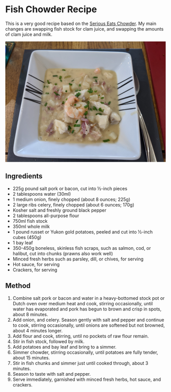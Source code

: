 # Fish Chowder Recipe # 

This is a very good recipe based on the [Serious Eats Chowder](https://www.seriouseats.com/easy-creamy-one-pot-weeknight-salmon-chowder-recipe). My main changes are swapping fish stock for clam juice, and swapping the amounts of clam juice and milk.

![Fish Chowder](/public/images/Fish-Chowder.jpg)

## Ingredients ## 

- 225g pound salt pork or bacon, cut into ½-inch pieces
- 2 tablespoons water (30ml)
- 1 medium onion, finely chopped (about 8 ounces; 225g)
- 2 large ribs celery, finely chopped (about 6 ounces; 170g)
- Kosher salt and freshly ground black pepper
- 2 tablespoons all-purpose flour
- 750ml fish stock
- 350ml whole milk
- 1 pound russet or Yukon gold potatoes, peeled and cut into ½-inch cubes (450g)
- 1 bay leaf
- 350-450g boneless, skinless fish scraps, such as salmon, cod, or halibut, cut into chunks (prawns also work well)
- Minced fresh herbs such as parsley, dill, or chives, for serving
- Hot sauce, for serving
- Crackers, for serving

## Method ## 

1. Combine salt pork or bacon and water in a heavy-bottomed stock pot or Dutch oven over medium heat and cook, stirring occasionally, until water has evaporated and pork has begun to brown and crisp in spots, about 8 minutes.
1. Add onion, and celery. Season gently with salt and pepper and continue to cook, stirring occasionally, until onions are softened but not browned, about 4 minutes longer.
1. Add flour and cook, stirring, until no pockets of raw flour remain.
1. Stir in fish stock, followed by milk.
1. Add potatoes and bay leaf and bring to a simmer.
1. Simmer chowder, stirring occasionally, until potatoes are fully tender, about 15 minutes.
1. Stir in fish chunks and simmer just until cooked through, about 3 minutes.
1. Season to taste with salt and pepper.
1. Serve immediately, garnished with minced fresh herbs, hot sauce, and crackers.
